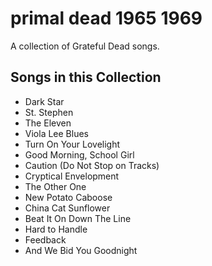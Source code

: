 # primal dead 1965 1969

A collection of Grateful Dead songs.

## Songs in this Collection

- Dark Star
- St. Stephen
- The Eleven
- Viola Lee Blues
- Turn On Your Lovelight
- Good Morning, School Girl
- Caution (Do Not Stop on Tracks)
- Cryptical Envelopment
- The Other One
- New Potato Caboose
- China Cat Sunflower
- Beat It On Down The Line
- Hard to Handle
- Feedback
- And We Bid You Goodnight
